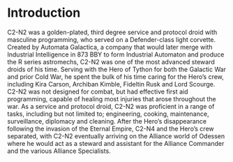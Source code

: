 # Introduction

C2-N2 was a golden-plated, third degree service and protocol droid with masculine programming, who served on a Defender-class light corvette.
Created by Automata Galactica, a company that would later merge with Industrial Intelligence in 873 BBY to form Industrial Automaton and produce the R series astromechs, C2-N2 was one of the most advanced steward droids of his time.
Serving with the Hero of Tython for both the Galactic War and prior Cold War, he spent the bulk of his time caring for the Hero’s crew, including Kira Carson, Archiban Kimble, Fideltin Rusk and Lord Scourge.
C2-N2 was not designed for combat, but had effective first aid programming, capable of healing most injuries that arose throughout the war.
As a service and protocol droid, C2-N2 was proficient in a range of tasks, including but not limited to; engineering, cooking, maintenance, surveillance, diplomacy and cleaning.
After the Hero’s disappearance following the invasion of the Eternal Empire, C2-N4 and the Hero’s crew separated, with C2-N2 eventually arriving on the Alliance world of Odessen where he would act as a steward and assistant for the Alliance Commander and the various Alliance Specialists.
